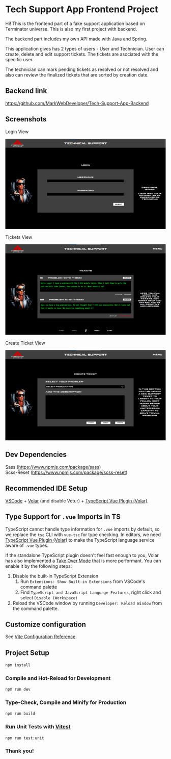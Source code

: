 # Tech Support App Frontend Project

Hi! This is the frontend part of a fake support application based on Terminator universe. This is also my first project with backend. 

The backend part includes my own API made with Java and Spring.

This application gives has 2 types of users - User and Technician. User can create, delete and edit support tickets. The tickets are asociated with the specific user.

The technician can mark pending tickets as resolved or not resolved and also can review the finalized tickets that are sorted by creation date.

## Backend link

https://github.com/MarkWebDeveloper/Tech-Support-App-Backend

## Screenshots

Login View

![Login Screenshot](public/screenshots/1-login-screenshot.png)

Tickets View

![Tickets Screenshot](public/screenshots/2-tickets-screenshot.png)

Create Ticket View

![Alt text](public/screenshots/3-create-ticket-screenshot.png)

## Dev Dependencies

Sass (https://www.npmjs.com/package/sass) <br />
Scss-Reset (https://www.npmjs.com/package/scss-reset)

## Recommended IDE Setup

[VSCode](https://code.visualstudio.com/) + [Volar](https://marketplace.visualstudio.com/items?itemName=Vue.volar) (and disable Vetur) + [TypeScript Vue Plugin (Volar)](https://marketplace.visualstudio.com/items?itemName=Vue.vscode-typescript-vue-plugin).

## Type Support for `.vue` Imports in TS

TypeScript cannot handle type information for `.vue` imports by default, so we replace the `tsc` CLI with `vue-tsc` for type checking. In editors, we need [TypeScript Vue Plugin (Volar)](https://marketplace.visualstudio.com/items?itemName=Vue.vscode-typescript-vue-plugin) to make the TypeScript language service aware of `.vue` types.

If the standalone TypeScript plugin doesn't feel fast enough to you, Volar has also implemented a [Take Over Mode](https://github.com/johnsoncodehk/volar/discussions/471#discussioncomment-1361669) that is more performant. You can enable it by the following steps:

1. Disable the built-in TypeScript Extension
    1) Run `Extensions: Show Built-in Extensions` from VSCode's command palette
    2) Find `TypeScript and JavaScript Language Features`, right click and select `Disable (Workspace)`
2. Reload the VSCode window by running `Developer: Reload Window` from the command palette.

## Customize configuration

See [Vite Configuration Reference](https://vitejs.dev/config/).

## Project Setup

```sh
npm install
```

### Compile and Hot-Reload for Development

```sh
npm run dev
```

### Type-Check, Compile and Minify for Production

```sh
npm run build
```

### Run Unit Tests with [Vitest](https://vitest.dev/)

```sh
npm run test:unit
```

### Thank you!
